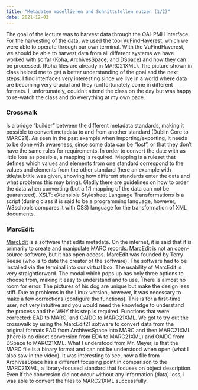 ```yaml
---
title: "Metadaten modellieren und Schnittstellen nutzen (1/2)"
date: 2021-12-02
---
```


The goal of the lecture was to harvest data through the OAI-PMH interface. For the harvesting of the data, we used the tool [VuFindHaverest](https://vufind.org/wiki/indexing:oai-pmh), which we were able to operate through our own terminal. With the VuFindHaverest, we should be able to harvest data from all different systems we have worked with so far (Koha, ArchivesSpace, and DSpace) and how they can be processed. (Koha files are already in MARC21XML). The picture shown in class helped me to get a better understanding of the goal and the next steps. I find interfaces very interesting since we live in a world where data are becoming very crucial and they (un)fortunately come in different formats. 
I, unfortunately, couldn’t attend the class on the day but was happy to re-watch the class and do everything at my own pace. 

### Crosswalk
Is a bridge “builder” between the different metadata standards, making it possible to convert metadata to and from another standard (Dublin Core to MARC21). As seen in the past example when importing/exporting, it needs to be done with awareness, since some data can be “lost”, or that they don’t have the same rules for requirements. In order to convert the date with as little loss as possible, a mapping is required. Mapping is a ruleset that defines which values and elements from one standard correspond to the values and elements from the other standard (here an example with title/subtitle was given,  showing how different standards enter the data and what problems this may bring). Gladly there are guidelines on how to order the data when converting (but a 1:1 mapping of the data can not be guaranteed). 
XSLT: eXtensible Stylesheet Language Transformations Is a script (during class it is said to be a programming language, however, W3schools compares it with CSS) language for the transformation of XML documents. 

### MarcEdit:
 [MarcEdit](https://en.wikipedia.org/wiki/MarcEdit) is a software that edits metadata. On the internet, it is said that it is primarily to create and manipulate MARC records. MarcEdit is not an open-source software, but it has open access. MarcEdit was founded by Terry Reese (who is to date the creator of the software). 
The software had to be installed via the terminal into our virtual box. 
The usability of MarcEdit is very straightforward. The modal which pops up has only three options to choose from, making it easy to understand and to use. There is almost no room for error. The pictures of his dog are unique but make the design less stiff. Due to problems in the Linux version, however, it was necessary to make a few corrections (configure the functions). This is for a first-time user, not very intuitive and you would need the knowledge to understand the process and the WHY this step is required. Functions that were corrected: EAD to MARC, and OAIDC to MARC21XML. 
We got to try out the crosswalk by using the MarcEdit21 software to convert data from the original formats EAD from ArchivesSpace into MARC and then MARC21XML (there is no direct conversion from EDA to MARC21XML) and OAIDC from DSpace to MARC21XML. What I understood from Mr. Meyer, is that the MARC file is a binary format and can not be understood when open (what I also saw in the video). It was interesting to see, how a file from ArchivesSpace has a different focusing point in comparison to the MARC21XML, a library-focused standard that focuses on object description.  
Even if the conversion did not occur without any information (data) loss, I was able to convert the files to MARC21XML successfully. 
